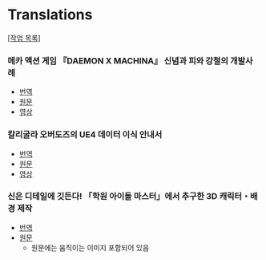 Translations
===
[[작업 목록]](/)

### 메카 액션 게임 『DAEMON X MACHINA』 신념과 피와 강철의 개발사례
* [번역](https://www.slideshare.net/SangminLim/daemon-x-machina)
* [원문](https://www.slideshare.net/EpicGamesJapan/ue4-festeast2019-dxm)
* [영상](https://youtu.be/jykrWtBQEz0)

### 칼리굴라 오버도즈의 UE4 데이터 이식 안내서
* [번역](https://www.slideshare.net/SangminLim/ue4-236822200)
* [원문](https://www.slideshare.net/EpicGamesJapan/ue4festeast2018-caligula)
* [영상](https://www.youtube.com/watch?v=EzkituiMzyk)

### 신은 디테일에 깃든다! 「학원 아이돌 마스터」에서 추구한 3D 캐릭터・배경 제작
*  [번역](Files/%EC%8B%A0%EC%9D%80%20%EB%94%94%ED%85%8C%EC%9D%BC%EC%97%90%20%EA%B9%83%EB%93%A0%EB%8B%A4!%20%E3%80%8C%ED%95%99%EC%9B%90%20%EC%95%84%EC%9D%B4%EB%8F%8C%20%EB%A7%88%EC%8A%A4%ED%84%B0%E3%80%8D%EC%97%90%EC%84%9C%20%EC%B6%94%EA%B5%AC%ED%95%9C%203D%20%EC%BA%90%EB%A6%AD%ED%84%B0%E3%83%BB%EB%B0%B0%EA%B2%BD%20%EC%A0%9C%EC%9E%91.pdf)
* [원문](https://cedil.cesa.or.jp/cedil_sessions/view/3000)
  * 원문에는 움직이는 이미지 포함되어 있음